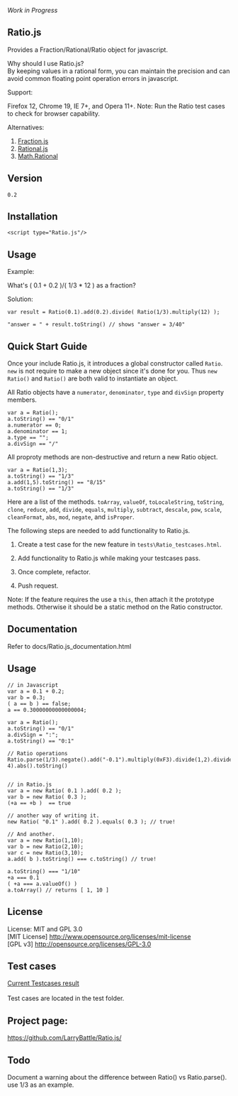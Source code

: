 *Work in Progress*
## Ratio.js ##
Provides a Fraction/Rational/Ratio object for javascript.

Why should I use Ratio.js?<br/>
By keeping values in a rational form, you can maintain the precision and can avoid common floating point operation errors in javascript.

Support:

Firefox 12, Chrome 19, IE 7+, and Opera 11+.
Note: Run the Ratio test cases to check for browser capability.

Alternatives:
1. [Fraction.js](http://hypervolu.me/~erik/fraction.js/)
2. [Rational.js](http://code.google.com/p/crumble/source/browse/trunk/rational.js?spec=svn4&r=4)
3. [Math.Rational](http://blog.livedoor.jp/dankogai/js/rational.txt)

## Version ##
	0.2

## Installation ##
`<script type="Ratio.js"/>`

## Usage ##

Example: 

What's ( 0.1 + 0.2 )/( 1/3 * 12 ) as a fraction?


Solution:

	var result = Ratio(0.1).add(0.2).divide( Ratio(1/3).multiply(12) );
	
	"answer = " + result.toString() // shows "answer = 3/40"
	
	
## Quick Start Guide ##

Once your include Ratio.js, it introduces a global constructor called `Ratio`.
`new` is not require to make a new object since it's done for you.
Thus `new Ratio()` and `Ratio()` are both valid to instantiate an object.
	
All Ratio objects have a `numerator`, `denominator`, `type` and `divSign` property members.

	var a = Ratio();
	a.toString() == "0/1"
	a.numerator == 0;
	a.denominator == 1;
	a.type == "";
	a.divSign == "/"

All proproty methods are non-destructive and return a new Ratio object.

	var a = Ratio(1,3);
	a.toString() == "1/3"
	a.add(1,5).toString() == "8/15"
	a.toString() == "1/3"
	
Here are a list of the methods.
`toArray`, `valueOf`, `toLocaleString`, `toString`, `clone`, `reduce`, `add`, `divide`, `equals`, `multiply`, `subtract`, `descale`, `pow`, `scale`, `cleanFormat`, `abs`, `mod`, `negate`, and `isProper`.

The following steps are needed to add functionality to Ratio.js.

1. Create a test case for the new feature in `tests\Ratio_testcases.html`.

2. Add functionality to Ratio.js while making your testcases pass.

3. Once complete, refactor.

4. Push request.

Note: If the feature requires the use a `this`, then attach it the prototype methods. Otherwise it should be a static method on the Ratio constructor.

## Documentation ##
Refer to docs/Ratio.js_documentation.html
	
## Usage ##
	// in Javascript
    var a = 0.1 + 0.2;
    var b = 0.3;
    ( a == b ) == false;
    a == 0.30000000000000004;
	
	var a = Ratio();
	a.toString() == "0/1"
	a.divSign = ":";
	a.toString() == "0:1"
	
	// Ratio operations
	Ratio.parse(1/3).negate().add("-0.1").multiply(0xF3).divide(1,2).divide(1e-4).abs().toString()
	

    // in Ratio.js
    var a = new Ratio( 0.1 ).add( 0.2 );
    var b = new Ratio( 0.3 );
    (+a == +b )  == true
    
    // another way of writing it.
    new Ratio( "0.1" ).add( 0.2 ).equals( 0.3 ); // true!
    
    // And another.
    var a = new Ratio(1,10);
    var b = new Ratio(2,10);
    var c = new Ratio(3,10);
    a.add( b ).toString() === c.toString() // true!
    
    a.toString() === "1/10"
    +a === 0.1
    ( +a === a.valueOf() ) 
    a.toArray() // returns [ 1, 10 ]

## License ##
License: MIT and GPL 3.0 <br/>
[MIT License] <http://www.opensource.org/licenses/mit-license><br/>
[GPL v3] <http://opensource.org/licenses/GPL-3.0>

## Test cases ##
<a href="http://jsfiddle.net/jKu4q/2/" title="Testcases">Current Testcases result</a><br/>	
Test cases are located in the test folder.

## Project page: ##
<https://github.com/LarryBattle/Ratio.js/><br/>

## Todo ##
Document a warning about the difference between Ratio() vs Ratio.parse(). use 1/3 as an example.
